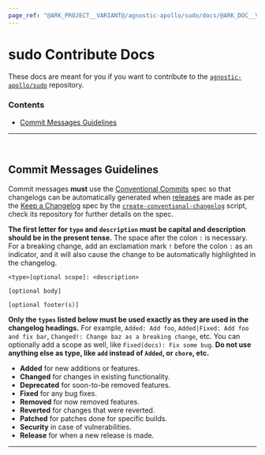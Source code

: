 ```yaml
---
page_ref: "@ARK_PROJECT__VARIANT@/agnostic-apollo/sudo/docs/@ARK_DOC__VERSION@/developer/contribute/index.md"
---
```


# sudo Contribute Docs

<!-- @ARK_DOCS__HEADER_PLACEHOLDER@ -->

These docs are meant for you if you want to contribute to the [`agnostic-apollo/sudo`](https://github.com/agnostic-apollo/sudo) repository.

### Contents

- [Commit Messages Guidelines](#commit-messages-guidelines)

---

&nbsp;





## Commit Messages Guidelines

Commit messages **must** use the [Conventional Commits](https://www.conventionalcommits.org) spec so that changelogs can be automatically generated when [releases](../../../releases/index.md) are made as per the [Keep a Changelog](https://github.com/olivierlacan/keep-a-changelog) spec by the [`create-conventional-changelog`](https://github.com/termux/create-conventional-changelog) script, check its repository for further details on the spec.

**The first letter for `type` and `description` must be capital and description should be in the present tense.** The space after the colon `:` is necessary. For a breaking change, add an exclamation mark `!` before the colon `:` as an indicator, and it will also cause the change to be automatically highlighted in the changelog.

```
<type>[optional scope]: <description>

[optional body]

[optional footer(s)]
```

**Only the `types` listed below must be used exactly as they are used in the changelog headings.** For example, `Added: Add foo`, `Added|Fixed: Add foo and fix bar`, `Changed!: Change baz as a breaking change`, etc. You can optionally add a scope as well, like `Fixed(docs): Fix some bug`. **Do not use anything else as type, like `add` instead of `Added`, or `chore`, etc.**

- **Added** for new additions or features.
- **Changed** for changes in existing functionality.
- **Deprecated** for soon-to-be removed features.
- **Fixed** for any bug fixes.
- **Removed** for now removed features.
- **Reverted** for changes that were reverted.
- **Patched** for patches done for specific builds.
- **Security** in case of vulnerabilities.
- **Release** for when a new release is made.

---

&nbsp;
